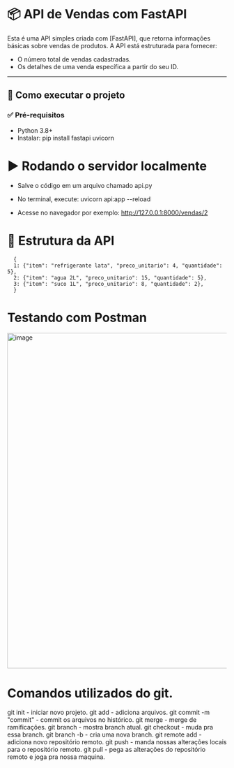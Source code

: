# 📦 API de Vendas com FastAPI

Esta é uma API simples criada com [FastAPI], que retorna informações básicas sobre vendas de produtos. A API está estruturada para fornecer:

- O número total de vendas cadastradas.
- Os detalhes de uma venda específica a partir do seu ID.

---

## 🚀 Como executar o projeto

### ✅ Pré-requisitos

- Python 3.8+
- Instalar: pip install fastapi uvicorn

# ▶️ Rodando o servidor localmente

- Salve o código em um arquivo chamado api.py

- No terminal, execute: uvicorn api:app --reload

- Acesse no navegador por exemplo: http://127.0.0.1:8000/vendas/2

# 📁 Estrutura da API


      {
      1: {"item": "refrigerante lata", "preco_unitario": 4, "quantidade": 5},
      2: {"item": "agua 2L", "preco_unitario": 15, "quantidade": 5},
      3: {"item": "suco 1L", "preco_unitario": 8, "quantidade": 2},
      }

# Testando com Postman

<img width="1366" height="768" alt="image" src="https://github.com/user-attachments/assets/b42e7fc0-0c88-4bbe-958b-c8887f4b76b0" />

# Comandos utilizados do git.

git init - iniciar novo projeto.
git add  - adiciona arquivos.
git commit -m "commit" - commit os arquivos no histórico.
git merge - merge de ramificações.
git branch - mostra branch atual.
git checkout - muda pra essa branch.
git branch -b - cria uma nova branch.
git remote add - adiciona novo repositório remoto.
git push - manda nossas alterações locais para o repositório remoto.
git pull - pega as alterações do repositório remoto e joga pra nossa maquina.
